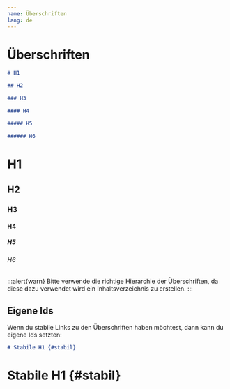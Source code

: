 ```yaml
---
name: Überschriften
lang: de
---
```


# Überschriften

```md
# H1

## H2

### H3

#### H4

##### H5

###### H6
```

# H1

## H2

### H3

#### H4

##### H5

###### H6

:::alert{warn}
Bitte verwende die richtige Hierarchie der Überschriften, da diese dazu verwendet wird ein Inhaltsverzeichnis zu erstellen.
:::

## Eigene Ids

Wenn du stabile Links zu den Überschriften haben möchtest, dann kann du eigene Ids setzten:

```md
# Stabile H1 {#stabil}
```

# Stabile H1 {#stabil}
